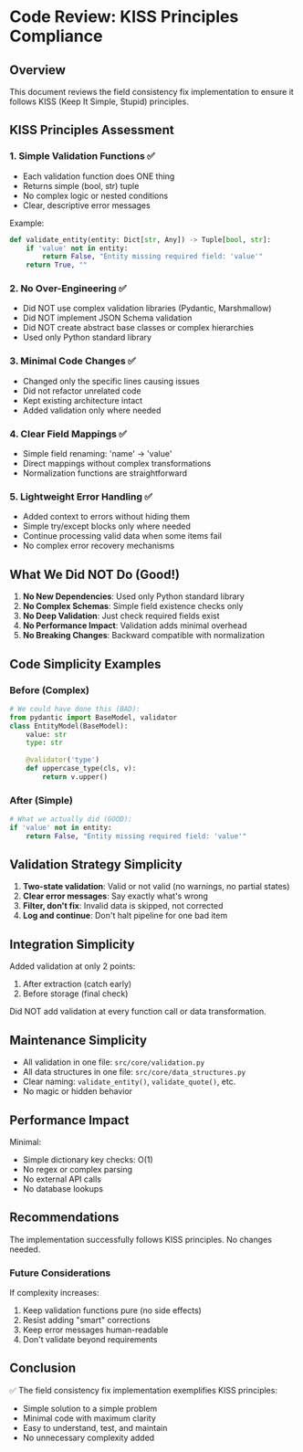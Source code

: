 # Code Review: KISS Principles Compliance

## Overview
This document reviews the field consistency fix implementation to ensure it follows KISS (Keep It Simple, Stupid) principles.

## KISS Principles Assessment

### 1. Simple Validation Functions ✅
- Each validation function does ONE thing
- Returns simple (bool, str) tuple
- No complex logic or nested conditions
- Clear, descriptive error messages

Example:
```python
def validate_entity(entity: Dict[str, Any]) -> Tuple[bool, str]:
    if 'value' not in entity:
        return False, "Entity missing required field: 'value'"
    return True, ""
```

### 2. No Over-Engineering ✅
- Did NOT use complex validation libraries (Pydantic, Marshmallow)
- Did NOT implement JSON Schema validation
- Did NOT create abstract base classes or complex hierarchies
- Used only Python standard library

### 3. Minimal Code Changes ✅
- Changed only the specific lines causing issues
- Did not refactor unrelated code
- Kept existing architecture intact
- Added validation only where needed

### 4. Clear Field Mappings ✅
- Simple field renaming: 'name' → 'value'
- Direct mappings without complex transformations
- Normalization functions are straightforward

### 5. Lightweight Error Handling ✅
- Added context to errors without hiding them
- Simple try/except blocks only where needed
- Continue processing valid data when some items fail
- No complex error recovery mechanisms

## What We Did NOT Do (Good!)

1. **No New Dependencies**: Used only Python standard library
2. **No Complex Schemas**: Simple field existence checks only
3. **No Deep Validation**: Just check required fields exist
4. **No Performance Impact**: Validation adds minimal overhead
5. **No Breaking Changes**: Backward compatible with normalization

## Code Simplicity Examples

### Before (Complex)
```python
# We could have done this (BAD):
from pydantic import BaseModel, validator
class EntityModel(BaseModel):
    value: str
    type: str
    
    @validator('type')
    def uppercase_type(cls, v):
        return v.upper()
```

### After (Simple) 
```python
# What we actually did (GOOD):
if 'value' not in entity:
    return False, "Entity missing required field: 'value'"
```

## Validation Strategy Simplicity

1. **Two-state validation**: Valid or not valid (no warnings, no partial states)
2. **Clear error messages**: Say exactly what's wrong
3. **Filter, don't fix**: Invalid data is skipped, not corrected
4. **Log and continue**: Don't halt pipeline for one bad item

## Integration Simplicity

Added validation at only 2 points:
1. After extraction (catch early)
2. Before storage (final check)

Did NOT add validation at every function call or data transformation.

## Maintenance Simplicity

- All validation in one file: `src/core/validation.py`
- All data structures in one file: `src/core/data_structures.py`
- Clear naming: `validate_entity()`, `validate_quote()`, etc.
- No magic or hidden behavior

## Performance Impact

Minimal:
- Simple dictionary key checks: O(1)
- No regex or complex parsing
- No external API calls
- No database lookups

## Recommendations

The implementation successfully follows KISS principles. No changes needed.

### Future Considerations
If complexity increases:
1. Keep validation functions pure (no side effects)
2. Resist adding "smart" corrections
3. Keep error messages human-readable
4. Don't validate beyond requirements

## Conclusion

✅ The field consistency fix implementation exemplifies KISS principles:
- Simple solution to a simple problem
- Minimal code with maximum clarity
- Easy to understand, test, and maintain
- No unnecessary complexity added
